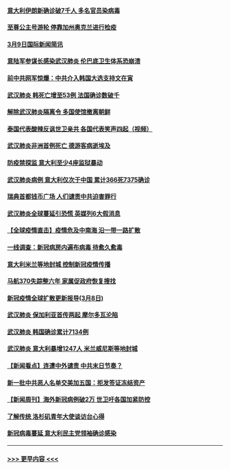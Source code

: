 #### [意大利伊朗新确诊破7千人 多名官员染病毒](../pages/prog202/a102795622.md?t=03100303) 
#### [至尊公主号游轮 停靠加州奥克兰进行检疫](../pages/prog202/a102795617.md?t=03100303) 
#### [3月9日国际新闻简讯](../pages/prog202/a102795348.md?t=03100303) 
#### [意陆军参谋长感染武汉肺炎 伦巴底卫生体系恐崩溃](../pages/prog202/a102795357.md?t=03100303) 
#### [前中共网军惊爆：中共介入韩国大选支持文在寅](../pages/prog202/a102795309.md?t=03100303) 
#### [武汉肺炎 韩死亡增至53例 法国确诊数破千](../pages/prog202/a102795174.md?t=03100303) 
#### [解除武汉肺炎隔离令 多国使馆撤离朝鲜](../pages/prog202/a102795296.md?t=03100303) 
#### [泰国代表酸辣反讽世卫亲共 各国代表笑声四起（视频）](../pages/prog202/a102795051.md?t=03100303) 
#### [武汉肺炎非洲首例死亡 德游客病逝埃及](../pages/prog202/a102795189.md?t=03100303) 
#### [防疫禁探监 意大利至少4座监狱暴动](../pages/prog202/a102795143.md?t=03100303) 
#### [武汉肺炎病例 意大利仅次于中国 累计366死7375确诊](../pages/prog202/a102795127.md?t=03100303) 
#### [瑞典首都钱币广场 人们谴责中共迫害罪行](../pages/prog202/a102795131.md?t=03100303) 
#### [武汉肺炎全球蔓延引恐慌 英媒列6大假消息](../pages/prog202/a102794910.md?t=03100303) 
#### [【全球疫情直击】疫情危及中南海 沿一带一路扩散](../pages/prog202/a102794985.md?t=03100303) 
#### [一线调查：新冠病房内遍布病毒 待愈久愈毒](../pages/prog202/a102794885.md?t=03100303) 
#### [意大利米兰等地封城 控制新冠疫情传播](../pages/prog202/a102794919.md?t=03100303) 
#### [马航370失踪整六年 家属促政府恢复搜找](../pages/prog202/a102794906.md?t=03100303) 
#### [新冠疫情全球扩散更新报导(3月8日)](../pages/prog202/a102794904.md?t=03100303) 
#### [武汉肺炎 保加利亚首传两起 摩尔多瓦沦陷](../pages/prog202/a102794845.md?t=03100303) 
#### [武汉肺炎 韩国确诊累计7134例](../pages/prog202/a102794726.md?t=03100303) 
#### [武汉肺炎 意大利暴增1247人 米兰威尼斯等地封城](../pages/prog202/a102794689.md?t=03100303) 
#### [【新闻看点】连遭中外谴责 中共末日节奏？](../pages/prog202/a102794677.md?t=03100303) 
#### [新一批中共恶人名单交美加五国：拒发签证冻结资产](../pages/prog202/a102794665.md?t=03100303) 
#### [【新闻周刊】海外新冠病例破2万 世卫吁各国加紧防控](../pages/prog202/a102794613.md?t=03100303) 
#### [了解传统 洛杉矶青年大使谈访台心得](../pages/prog202/a102794378.md?t=03100303) 
#### [新冠病毒蔓延 意大利民主党领袖确诊感染](../pages/prog202/a102794368.md?t=03100303) 

----
#### [ >>> 更早内容 <<< ](../indexes/prog202-earlier.md)
